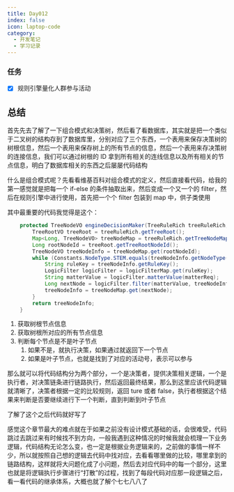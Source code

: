 ```yaml
---
title: Day012
index: false
icon: laptop-code
category:
  - 开发笔记
  - 学习记录
---
```


### 任务

- [x] 规则引擎量化人群参与活动

## 总结

首先先去了解了一下组合模式和决策树，然后看了看数据库，其实就是把一个类似于二叉树的结构存到了数据库里，分别对应了三个东西，一个表用来保存决策树的树根信息，然后一个表用来保存树上的所有节点的信息，然后一个表用来存决策树的连接信息，我们可以通过树根的
ID 拿到所有相关的连线信息以及所有相关的节点信息，明白了数据库相关的东西之后屡屡代码结构

什么是组合模式呢？先看看维基百科对组合模式的定义，然后直接看代码，给我的第一感觉就是把每一个 if-else 的条件抽取出来，然后变成一个又一个的
filter，然后在规则引擎中进行使用，首先把一个个 filter 包装到 map 中，供子类使用

其中最重要的代码我觉得是这个：

```java
    protected TreeNodeVO engineDecisionMaker(TreeRuleRich treeRuleRich, DecisionMatterReq matterReq) {
        TreeRootVO treeRoot = treeRuleRich.getTreeRoot();
        Map<Long, TreeNodeVO> treeNodeMap = treeRuleRich.getTreeNodeMap();
        Long rootNodeId = treeRoot.getTreeRootNodeId();
        TreeNodeVO treeNodeInfo = treeNodeMap.get(rootNodeId);
        while (Constants.NodeType.STEM.equals(treeNodeInfo.getNodeType())) {
            String ruleKey = treeNodeInfo.getRuleKey();
            LogicFilter logicFilter = logicFilterMap.get(ruleKey);
            String matterValue = logicFilter.matterValue(matterReq);
            Long nextNode = logicFilter.filter(matterValue, treeNodeInfo.getTreeNodeLineInfoList());
            treeNodeInfo = treeNodeMap.get(nextNode);
        }
        return treeNodeInfo;
    }
```

1. 获取树根节点信息
2. 获取树根所对应的所有节点信息
3. 判断每个节点是不是叶子节点
    1. 如果不是，就执行决策，如果通过就返回下一个节点
    2. 如果是叶子节点，也就是找到了对应的活动号，表示可以参与

那么就可以将代码结构分为两个部分，一个是决策者，提供决策相关逻辑，一个是执行者，对决策链条进行链路执行，然后返回最终结果，那么到这里应该代码逻辑就清晰了，决策者根据一定的比较规则，返回
ture 或者 false，执行者根据这个结果来判断是否要继续进行下一个判断，直到判断到叶子节点

了解了这个之后代码就好写了

感觉这个章节最大的难点就在于如果之前没有设计模式基础的话，会很难受，代码跳过去跳过来有时候找不到方向，一般我遇到这种情况的时候我就会梳理一下业务逻辑，代码结构无论怎么变，也一定是根据业务逻辑来的，之前做的事情一样不少，所以就按照自己想的逻辑去代码中找对应，去看看哪里做的比较，哪里拿到的链路结构，这样就将大问题化成了小问题，然后去对应代码中的每一个部分，这里也就是将逻辑执行步骤进行“打散”的过程，找到了每段代码对应那一段逻辑之后，看一看代码的继承体系，大概也就了解个七七八八了